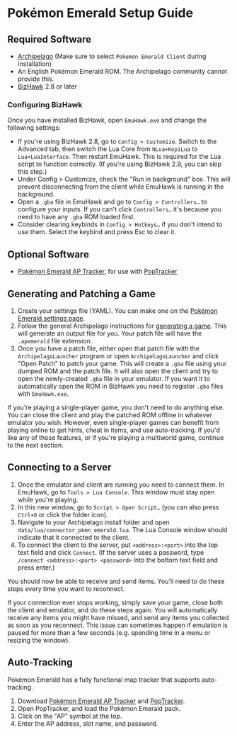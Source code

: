 # Pokémon Emerald Setup Guide

## Required Software

- [Archipelago](https://github.com/ArchipelagoMW/Archipelago/releases)
(Make sure to select `Pokemon Emerald Client` during installation)
- An English Pokémon Emerald ROM. The Archipelago community cannot provide this.
- [BizHawk](https://tasvideos.org/BizHawk/ReleaseHistory) 2.8 or later

### Configuring BizHawk

Once you have installed BizHawk, open `EmuHawk.exe` and change the following settings:

- If you're using BizHawk 2.8, go to `Config > Customize`. Switch to the Advanced tab, then switch the Lua Core from
`NLua+KopiLua` to `Lua+LuaInterface`. Then restart EmuHawk. This is required for the Lua script to function correctly.
(If you're using BizHawk 2.9, you can skip this step.)
- Under Config > Customize, check the "Run in background" box. This will prevent disconnecting from the client while
EmuHawk is running in the background.
- Open a `.gba` file in EmuHawk and go to `Config > Controllers…` to configure your inputs. If you can't click
`Controllers…` it's because you need to have any `.gba` ROM loaded first.
- Consider clearing keybinds in `Config > Hotkeys…` if you don't intend to use them. Select the keybind and press Esc to
clear it.

## Optional Software

- [Pokémon Emerald AP Tracker](https://github.com/AliceMousie/emerald-ap-tracker/releases/latest), for use with
[PopTracker](https://github.com/black-sliver/PopTracker/releases)

## Generating and Patching a Game

1. Create your settings file (YAML). You can make one on the
[Pokémon Emerald settings page](../../../games/Pokemon%20Emerald/player-settings).
2. Follow the general Archipelago instructions for [generating a game](../../Archipelago/setup/en#generating-a-game).
This will generate an output file for you. Your patch file will have the `.apemerald` file extension.
3. Once you have a patch file, either open that patch file with the `ArchipelagoLauncher` program or open
`ArchipelagoLauncher` and click "Open Patch" to patch your game. This will create a `.gba` file using your dumped ROM
and the patch file. It will also open the client and try to open the newly-created `.gba` file in your emulator. If you
want it to automatically open the ROM in BizHawk you need to register `.gba` files with `EmuHawk.exe`.

If you're playing a single-player game, you don't need to do anything else. You can close the client and play the
patched ROM offline in whatever emulator you wish. However, even single-player games can benefit from playing online to
get hints, cheat in items, and use auto-tracking. If you'd like any of those features, or if you're playing a multiworld
game, continue to the next section.

## Connecting to a Server

1. Once the emulator and client are running you need to connect them. In EmuHawk, go to `Tools > Lua Console`. This
window must stay open while you're playing.
2. In this new window, go to `Script > Open Script…` (you can also press `Ctrl+O` or click the folder icon).
3. Navigate to your Archipelago install folder and open `data/lua/connector_pkmn_emerald.lua`. The Lua Console window
should indicate that it connected to the client.
4. To connect the client to the server, put `<address>:<port>` into the top text field and click `Connect`. (If the
server uses a password, type `/connect <address>:<port> <password>` into the bottom text field and press enter.)

You should now be able to receive and send items. You'll need to do these steps every time you want to reconnect.

If your connection ever stops working, simply save your game, close both the client and emulator, and do these steps
again. You will automatically receive any items you might have missed, and send any items you collected as soon as you
reconnect. This issue can sometimes happen if emulation is paused for more than a few seconds (e.g. spending time in a
menu or resizing the window).

## Auto-Tracking

Pokémon Emerald has a fully functional map tracker that supports auto-tracking.

1. Download [Pokémon Emerald AP Tracker](https://github.com/AliceMousie/emerald-ap-tracker/releases/latest) and
[PopTracker](https://github.com/black-sliver/PopTracker/releases).
2. Open PopTracker, and load the Pokémon Emerald pack. 
3. Click on the "AP" symbol at the top.
4. Enter the AP address, slot name, and password.
